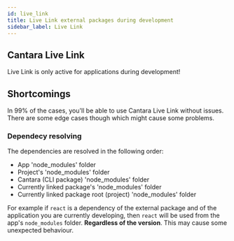 ```yaml
---
id: live_link
title: Live Link external packages during development
sidebar_label: Live Link
---
```


## Cantara Live Link

Live Link is only active for applications during development!

## Shortcomings

In 99% of the cases, you'll be able to use Cantara Live Link without issues.
There are some edge cases though which might cause some problems.

### Dependecy resolving

The dependencies are resolved in the following order:

- App 'node_modules' folder
- Project's 'node_modules' folder
- Cantara (CLI package) 'node_modules' folder
- Currently linked package's 'node_modules' folder
- Currently linked package root (project) 'node_modules' folder

For example if `react` is a dependency of the external package and of the application you are currently developing, then `react` will be used from the app's `node_modules` folder. **Regardless of the version**. This may cause some unexpected behaviour.
